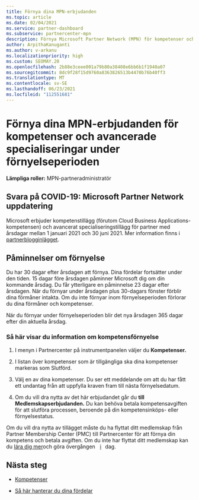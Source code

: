 ```yaml
---
title: Förnya dina MPN-erbjudanden
ms.topic: article
ms.date: 02/04/2021
ms.service: partner-dashboard
ms.subservice: partnercenter-mpn
description: Förnya Microsoft Partner Network (MPN) för kompetenser och avancerade specialiseringar – förnyelsefönstret börjar årsdagen för inköpsdatum plus en dag.
author: ArpithaKanuganti
ms.author: v-arkanu
ms.localizationpriority: high
ms.custom: SEOMAY.20
ms.openlocfilehash: 2b88e3ceee001a79b80a38408e6bb6b1f1940a07
ms.sourcegitcommit: 8dc9f28f15d9760a8363826513b4470b76b40ff3
ms.translationtype: MT
ms.contentlocale: sv-SE
ms.lasthandoff: 06/23/2021
ms.locfileid: "112551681"
---
```

# <a name="renew-your-mpn-offers-for-competencies-and-advanced-specializations-during-the-renewal-window"></a>Förnya dina MPN-erbjudanden för kompetenser och avancerade specialiseringar under förnyelseperioden

**Lämpliga roller:** MPN-partneradministratör

## <a name="responding-to-covid-19-microsoft-partner-network-update"></a>Svara på COVID-19: Microsoft Partner Network uppdatering

Microsoft erbjuder kompetenstillägg (förutom Cloud Business Applications-kompetensen) och avancerat specialiseringstillägg för partner med årsdagar mellan 1 januari 2021 och 30 juni 2021. Mer information finns i [partnerblogginlägget](https://blogs.partner.microsoft.com/mpn/responding-to-covid-19-microsoft-partner-network/).

## <a name="renewal-reminders"></a>Påminnelser om förnyelse

Du har 30 dagar efter årsdagen att förnya. Dina fördelar fortsätter under den tiden. 15 dagar före årsdagen påminner Microsoft dig om din kommande årsdag. Du får ytterligare en påminnelse 23 dagar efter årsdagen. När du förnyar under årsdagen plus 30-dagars fönster förblir dina förmåner intakta. Om du inte förnyar inom förnyelseperioden förlorar du dina förmåner och kompetenser.

När du förnyar under förnyelseperioden blir det nya årsdagen 365 dagar efter din aktuella årsdag.

### <a name="how-to-view-competency-renewal-information"></a>Så här visar du information om kompetensförnyelse

1. I menyn i Partnercenter på instrumentpanelen väljer du **Kompetenser.**  

2. I listan över kompetenser som är tillgängliga ska dina kompetenser markeras som Slutförd.  

3. Välj en av dina kompetenser. Du ser ett meddelande om att du har fått ett undantag från att uppfylla kraven fram till nästa förnyelsedatum.

4. Om du vill dra nytta av det här erbjudandet går du **till Medlemskapserbjudanden.** Du kan behöva betala kompetensavgiften för att slutföra processen, beroende på din kompetensinköps- eller förnyelsestatus.

Om du vill dra nytta av tillägget måste du ha flyttat ditt medlemskap från Partner Membership Center (PMC) till Partnercenter för att förnya din kompetens och betala avgiften. Om du inte har flyttat ditt medlemskap kan du [lära dig mer](partner-membership-center-retirement-faq.md)och göra övergången    [i](https://partners.microsoft.com/partnerprogram/Welcome.aspx)   dag.  

## <a name="next-steps"></a>Nästa steg

- [Kompetenser](learn-about-competencies.md)

- [Så här hanterar du dina fördelar](manage-your-partner-network-benefits.md)

